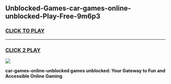 
## Unblocked-Games-car-games-online-unblocked-Play-Free-9m6p3
<h3>
<a href="https://premium76.site?title=car-games-online-unblocked&ref=22A">CLICK TO PLAY</a></h3>
<hr>

<h3>
<a href="https://premium76.site?title=car-games-online-unblocked&ref=22A">CLICK 2 PLAY</a>
  
</h3>

<a href="https://premium76.site?title=car-games-online-unblocked&ref=22A"><img src="https://clearcache.store/games.png"></a>


**car-games-online-unblocked games unblocked: Your Gateway to Fun and Accessible Online Gaming**
